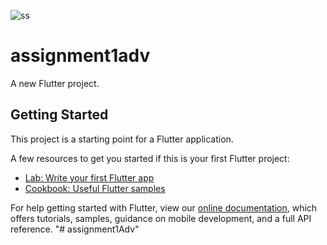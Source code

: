 ![ss](https://user-images.githubusercontent.com/60497488/143858958-0ab90e62-97be-4906-b134-70f20b7143e2.jpg)
# assignment1adv

A new Flutter project.

## Getting Started

This project is a starting point for a Flutter application.

A few resources to get you started if this is your first Flutter project:

- [Lab: Write your first Flutter app](https://flutter.dev/docs/get-started/codelab)
- [Cookbook: Useful Flutter samples](https://flutter.dev/docs/cookbook)

For help getting started with Flutter, view our
[online documentation](https://flutter.dev/docs), which offers tutorials,
samples, guidance on mobile development, and a full API reference.
"# assignment1Adv" 
